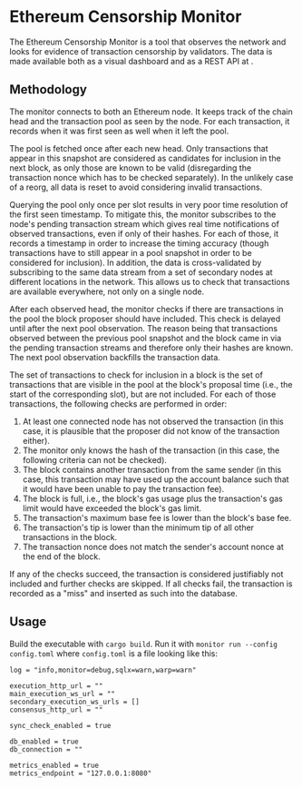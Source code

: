 # Ethereum Censorship Monitor

The Ethereum Censorship Monitor is a tool that observes the network and looks
for evidence of transaction censorship by validators. The data is made available
both as a [](https://www.ethereum-censorship-monitor.org) visual dashboard and
as a REST API at [](https://api.ethereum-censorship-monitor.org).

## Methodology

The monitor connects to both an Ethereum node. It keeps track of the chain head
and the transaction pool as seen by the node. For each transaction, it records
when it was first seen as well when it left the pool.

The pool is fetched once after each new head. Only transactions that appear in
this snapshot are considered as candidates for inclusion in the next block, as
only those are known to be valid (disregarding the transaction nonce which has
to be checked separately). In the unlikely case of a reorg, all data is reset to
avoid considering invalid transactions.

Querying the pool only once per slot results in very poor time resolution of the
first seen timestamp. To mitigate this, the monitor subscribes to the node's
pending transaction stream which gives real time notifications of observed
transactions, even if only of their hashes. For each of those, it records a
timestamp in order to increase the timing accuracy (though transactions have to
still appear in a pool snapshot in order to be considered for inclusion). In
addition, the data is cross-validated by subscribing to the same data stream
from a set of secondary nodes at different locations in the network. This allows
us to check that transactions are available everywhere, not only on a single
node.

After each observed head, the monitor checks if there are transactions in the
pool the block proposer should have included. This check is delayed until after
the next pool observation. The reason being that transactions observed between
the previous pool snapshot and the block came in via the pending transaction
streams and therefore only their hashes are known. The next pool observation
backfills the transaction data.

The set of transactions to check for inclusion in a block is the set of
transactions that are visible in the pool at the block's proposal time (i.e.,
the start of the corresponding slot), but are not included. For each of those
transactions, the following checks are performed in order:

1. At least one connected node has not observed the transaction (in this case,
   it is plausible that the proposer did not know of the transaction either).
2. The monitor only knows the hash of the transaction (in this case, the
   following criteria can not be checked).
3. The block contains another transaction from the same sender (in this case,
   this transaction may have used up the account balance such that it would have
   been unable to pay the transaction fee).
4. The block is full, i.e., the block's gas usage plus the transaction's gas
   limit would have exceeded the block's gas limit.
5. The transaction's maximum base fee is lower than the block's base fee.
6. The transaction's tip is lower than the minimum tip of all other transactions
   in the block.
7. The transaction nonce does not match the sender's account nonce at the end of
   the block.

If any of the checks succeed, the transaction is considered justifiably not
included and further checks are skipped. If all checks fail, the transaction is
recorded as a "miss" and inserted as such into the database.

## Usage

Build the executable with `cargo build`. Run it with
`monitor run --config config.toml` where `config.toml` is a file looking like
this:

```
log = "info,monitor=debug,sqlx=warn,warp=warn"

execution_http_url = ""
main_execution_ws_url = ""
secondary_execution_ws_urls = []
consensus_http_url = ""

sync_check_enabled = true

db_enabled = true
db_connection = ""

metrics_enabled = true
metrics_endpoint = "127.0.0.1:8080"
```
